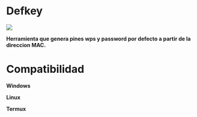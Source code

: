 # Defkey #
![](https://www.mediafire.com/convkey/3511/s40cmhxic887s80zg.jpg)

__Herramienta que genera pines wps y password por defecto a partir de la direccion MAC.__

# Compatibilidad #
__Windows__

__Linux__

__Termux__
